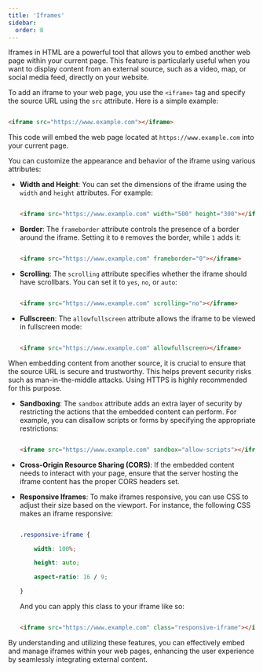```yaml
---
title: 'Iframes'
sidebar:
  order: 8
---
```


 Iframes in HTML are a powerful tool that allows you to embed another web page within your current page. This feature is particularly useful when you want to display content from an external source, such as a video, map, or social media feed, directly on your website.





To add an iframe to your web page, you use the `<iframe>` tag and specify the source URL using the `src` attribute. Here is a simple example:



```html

<iframe src="https://www.example.com"></iframe>

```



This code will embed the web page located at `https://www.example.com` into your current page.





You can customize the appearance and behavior of the iframe using various attributes:



- **Width and Height**: You can set the dimensions of the iframe using the `width` and `height` attributes. For example:



    ```html

    <iframe src="https://www.example.com" width="500" height="300"></iframe>

    ```



- **Border**: The `frameborder` attribute controls the presence of a border around the iframe. Setting it to `0` removes the border, while `1` adds it:



    ```html

    <iframe src="https://www.example.com" frameborder="0"></iframe>

    ```



- **Scrolling**: The `scrolling` attribute specifies whether the iframe should have scrollbars. You can set it to `yes`, `no`, or `auto`:



    ```html

    <iframe src="https://www.example.com" scrolling="no"></iframe>

    ```



- **Fullscreen**: The `allowfullscreen` attribute allows the iframe to be viewed in fullscreen mode:



    ```html

    <iframe src="https://www.example.com" allowfullscreen></iframe>

    ```





When embedding content from another source, it is crucial to ensure that the source URL is secure and trustworthy. This helps prevent security risks such as man-in-the-middle attacks. Using HTTPS is highly recommended for this purpose.





- **Sandboxing**: The `sandbox` attribute adds an extra layer of security by restricting the actions that the embedded content can perform. For example, you can disallow scripts or forms by specifying the appropriate restrictions:



    ```html

    <iframe src="https://www.example.com" sandbox="allow-scripts"></iframe>

    ```



- **Cross-Origin Resource Sharing (CORS)**: If the embedded content needs to interact with your page, ensure that the server hosting the iframe content has the proper CORS headers set.



- **Responsive Iframes**: To make iframes responsive, you can use CSS to adjust their size based on the viewport. For instance, the following CSS makes an iframe responsive:



    ```css

    .responsive-iframe {

        width: 100%;

        height: auto;

        aspect-ratio: 16 / 9;

    }

    ```



    And you can apply this class to your iframe like so:



    ```html

    <iframe src="https://www.example.com" class="responsive-iframe"></iframe>

    ```



By understanding and utilizing these features, you can effectively embed and manage iframes within your web pages, enhancing the user experience by seamlessly integrating external content.